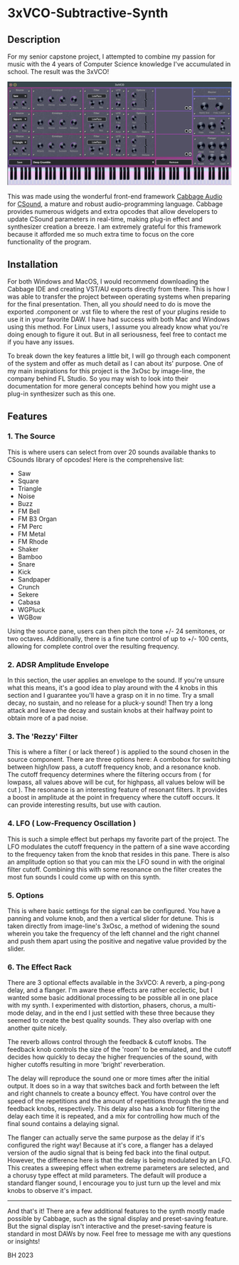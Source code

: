 # 3xVCO-Subtractive-Synth
## Description
For my senior capstone project, I attempted to combine my passion for music with the 4 years of Computer Science knowledge I've accumulated in school. The result was the 3xVCO!

![Imitation of the 3xOsc by image-line](3XVCO/imgs/FinalLook.png)

This was made using the wonderful front-end framework [Cabbage Audio](https://cabbageaudio.com) for [CSound](https://csound.com), a mature and robust audio-programming language. Cabbage provides numerous widgets and extra opcodes that allow developers to update CSound parameters in real-time, making plug-in effect and synthesizer creation a breeze. I am extremely grateful for this framework because it afforded me so much extra time to focus on the core functionality of the program.

## Installation 

For both Windows and MacOS, I would recommend downloading the Cabbage IDE and creating VST/AU exports directly from there. This is how I was able to transfer the project between operating systems when preparing for the final presentation. Then, all you *should* need to do is move the exported .component or .vst file to where the rest of your plugins reside to use it in your favorite DAW. I have had success with both Mac and Windows using this method. For Linux users, I assume you already know what you're doing enough to figure it out. But in all seriousness, feel free to contact me if you have any issues.

To break down the key features a little bit, I will go through each component of the system and offer as much detail as I can about its' purpose. One of my main inspirations for this project is the 3xOsc by image-line, the company behind FL Studio. So you may wish to look into their documentation for more general concepts behind how you might use a plug-in synthesizer such as this one.

## Features
### 1. The Source

This is where users can select from over 20 sounds available thanks to CSounds library of opcodes! Here is the comprehensive list:

* Saw 
* Square 
* Triangle 
* Noise 
* Buzz 
* FM Bell 
* FM B3 Organ 
* FM Perc 
* FM Metal 
* FM Rhode 
* Shaker 
* Bamboo 
* Snare 
* Kick 
* Sandpaper 
* Crunch 
* Sekere 
* Cabasa 
* WGPluck 
* WGBow

Using the source pane, users can then pitch the tone +/- 24 semitones, or two octaves. Additionally, there is a fine tune control of up to +/- 100 cents, allowing for complete control over the resulting frequency.

### 2. ADSR Amplitude Envelope

In this section, the user applies an envelope to the sound. If you're unsure what this means, it's a good idea to play around with the 4 knobs in this section and I guarantee you'll have a grasp on it in no time. Try a small decay, no sustain, and no release for a pluck-y sound! Then try a long attack and leave the decay and sustain knobs at their halfway point to obtain more of a pad noise.

### 3. The 'Rezzy' Filter

This is where a filter ( or lack thereof ) is applied to the sound chosen in the source component. There are three options here: A combobox for switching between high/low pass, a cutoff frequency knob, and a resonance knob. The cutoff frequency determines where the filtering occurs from ( for lowpass, all values above will be cut, for highpass, all values below will be cut ). The resonance is an interesting feature of resonant filters. It provides a boost in amplitude at the point in frequency where the cutoff occurs. It can provide interesting results, but use with caution.

### 4. LFO ( Low-Frequency Oscillation )

This is such a simple effect but perhaps my favorite part of the project. The LFO modulates the cutoff frequency in the pattern of a sine wave according to the frequency taken from the knob that resides in this pane. There is also an amplitude option so that you can mix the LFO sound in with the original filter cutoff. Combining this with some resonance on the filter creates the most fun sounds I could come up with on this synth.

### 5. Options

This is where basic settings for the signal can be configured. You have a panning and volume knob, and then a vertical slider for detune. This is taken directly from image-line's 3xOsc, a method of widening the sound wherein you take the frequency of the left channel and the right channel and push them apart using the positive and negative value provided by the slider.

### 6. The Effect Rack

There are 3 optional effects available in the 3xVCO: A reverb, a ping-pong delay, and a flanger. I'm aware these effects are rather ecclectic, but I wanted some basic additional processing to be possible all in one place with my synth. I experimented with distortion, phasers, chorus, a multi-mode delay, and in the end I just settled with these three because they seemed to create the best quality sounds. They also overlap with one another quite nicely. 

The reverb allows control through the feedback & cutoff knobs. The feedback knob controls the size of the 'room' to be emulated, and the cutoff decides how quickly to decay the higher frequencies of the sound, with higher cutoffs resulting in more 'bright' reverberation.

The delay will reproduce the sound one or more times after the initial output. It does so in a way that switches back and forth between the left and right channels to create a bouncy effect. You have control over the speed of the repetitions and the amount of repetitions through the time and feedback knobs, respectively. This delay also has a knob for filtering the delay each time it is repeated, and a mix for controlling how much of the final sound contains a delaying signal.

The flanger can actually serve the same purpose as the delay if it's configured the right way! Because at it's core, a flanger has a delayed version of the audio signal that is being fed back into the final output. However, the difference here is that the delay is being modulated by an LFO. This creates a sweeping effect when extreme parameters are selected, and a chorusy type effect at mild parameters. The default will produce a standard flanger sound, I encourage you to just turn up the level and mix knobs to observe it's impact.

___

And that's it! There are a few additional features to the synth mostly made possible by Cabbage, such as the signal display and preset-saving feature. But the signal display isn't interactive and the preset-saving feature is standard in most DAWs by now. Feel free to message me with any questions or insights!


BH 2023
